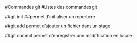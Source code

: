 #Commandes git
#Listes des commandes git

##git init
##permet d'initialiser un repertoire


##git add
permet d'ajouter un fichier dans un stage

##git commit
permet d'enregistrer une modiffication en locale

